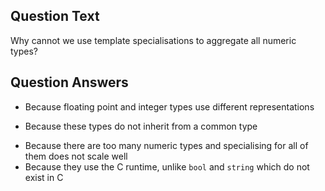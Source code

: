 ## Question Text

Why cannot we use template specialisations to aggregate all numeric types?

## Question Answers

- Because floating point and integer types use different representations
+ Because these types do not inherit from a common type
- Because there are too many numeric types and specialising for all of them does not scale well
- Because they use the C runtime, unlike `bool` and `string` which do not exist in C
